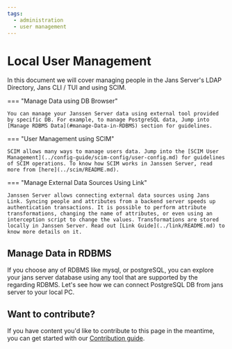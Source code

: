 ```yaml
---
tags:
  - administration
  - user management
---
```


# Local User Management

In this document we will cover managing people in the Jans Server's LDAP Directory, Jans CLI / TUI and using SCIM.

=== "Manage Data using DB Browser"

    You can manage your Janssen Server data using external tool provided by specific DB. For example, to manage PostgreSQL data, Jump into [Manage RDBMS Data](#manage-Data-in-RDBMS) section for guidelines.

=== "User Management using SCIM"

    SCIM allows many ways to manage users data. Jump into the [SCIM User Management](../config-guide/scim-config/user-config.md) for guidelines of SCIM operations. To know how SCIM works in Janssen Server, read more from [here](../scim/README.md).
    
=== "Manage External Data Sources Using Link"

    Janssen Server allows connecting external data sources using Jans Link. Syncing people and attributes from a backend server speeds up authentication transactions. It is possible to perform attribute transformations, changing the name of attributes, or even using an interception script to change the values. Transformations are stored locally in Janssen Server. Read out [Link Guide](../link/README.md) to know more details on it.
    

## Manage Data in RDBMS

If you choose any of RDBMS like mysql, or postgreSQL, you can explore your jans server database using any tool that are supported by the regarding RDBMS. Let's see how we can connect PostgreSQL DB from jans server to your local PC.

## Want to contribute?

If you have content you'd like to contribute to this page in the meantime, you can get started with our [Contribution guide](https://docs.jans.io/head/CONTRIBUTING/).
